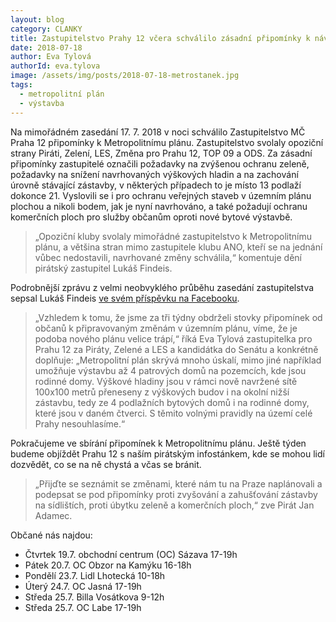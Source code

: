```yaml
---
layout: blog
category: CLANKY
title: Zastupitelstvo Prahy 12 včera schválilo zásadní připomínky k návrhu Metropolitního plánu
date: 2018-07-18
author: Eva Tylová
authorId: eva.tylova
image: /assets/img/posts/2018-07-18-metrostanek.jpg
tags:
  - metropolitní plán
  - výstavba
---
```


Na mimořádném zasedání 17. 7. 2018 v noci schválilo Zastupitelstvo MČ Praha 12 připomínky k Metropolitnímu plánu. Zastupitelstvo svolaly opoziční strany Piráti, Zelení, LES, Změna pro Prahu 12, TOP 09 a ODS. Za zásadní připomínky zastupitelé označili požadavky na zvýšenou ochranu zeleně, požadavky na snížení navrhovaných výškových hladin a na zachování úrovně stávající zástavby, v některých případech to je místo 13 podlaží dokonce 21. Vyslovili se i pro ochranu veřejných staveb v územním plánu plochou a nikoli bodem, jak je nyní navrhováno, a také požadují ochranu komerčních ploch pro služby občanům oproti nové bytové výstavbě.

> „Opoziční kluby svolaly mimořádné zastupitelstvo k Metropolitnímu plánu, a většina stran mimo zastupitele klubu ANO, kteří se na jednání vůbec nedostavili, navrhované změny schválila,“ komentuje dění pirátský zastupitel Lukáš Findeis.

Podrobnější zprávu z velmi neobvyklého průběhu zasedání zastupitelstva sepsal Lukáš Findeis [ve svém příspěvku na Facebooku](https://www.facebook.com/lukas.xeelee.findeis/posts/10216490658163439).

> „Vzhledem k tomu, že jsme za tři týdny obdrželi stovky připomínek od občanů k připravovaným změnám v územním plánu, víme, že je  podoba nového plánu velice trápí,“ říká Eva Tylová zastupitelka pro Prahu 12 za Piráty, Zelené a LES a kandidátka do Senátu a konkrétně doplňuje: „Metropolitní plán skrývá mnoho úskalí, mimo jiné například umožňuje výstavbu až 4 patrových domů na pozemcích, kde jsou rodinné domy. Výškové hladiny jsou v rámci nově navržené sítě 100x100 metrů přeneseny z výškových budov i na okolní nižší zástavbu, tedy ze 4 podlažních bytových domů i na rodinné domy, které jsou v daném čtverci. S těmito volnými pravidly na území celé Prahy nesouhlasíme.“

Pokračujeme ve sbírání připomínek k Metropolitnímu plánu. Ještě týden budeme objíždět Prahu 12 s naším pirátským infostánkem, kde se mohou lidí dozvědět, co se na ně chystá a včas se bránit.

>„Přijďte se seznámit se změnami, které nám tu na Praze naplánovali a podepsat se pod připomínky proti zvyšování a zahušťování zástavby na sídlištích, proti úbytku zeleně a komerčních ploch,“ zve Pirát Jan Adamec.

Občané nás najdou:
* Čtvrtek 19.7. obchodní centrum (OC) Sázava 17-19h
* Pátek 20.7. OC Obzor na Kamýku 16-18h
* Pondělí 23.7. Lidl Lhotecká 10-18h
* Úterý 24.7. OC Jasná 17-19h
* Středa 25.7. Billa Vosátkova 9-12h
* Středa 25.7. OC Labe 17-19h
